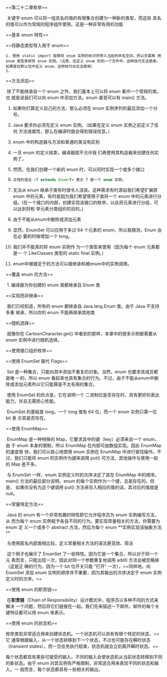 ==第二十二章枚举==

​		关键字 enum 可以将一组具名的值的有限集合创建为一种新的类型，而这些 具名的值可以作为常规的程序组件使用。这是一种非常有用的功能

==基本 enum 特性==



==将静态类型导入用于 enum==

	1. 使用 static import 能够将 enum 实例的标识符带入当前的命名空间，所以无需再 用 enum 类型来修饰 enum 实例。（注意，在定义 enum 的同一个文件中，这种技巧无法使用，如果是在默认包中定义 enum，这种技巧也无法使用）
	1. ​				

==方法添加==

​		除了不能继承自一个 enum 之外，我们基本上可以将 enum 看作一个常规的类。也 就是说我们可以向 enum 中添加方法。enum 甚至可以有 main() 方法。

1. 如果你打算定义自己的方法，那么必须在 enum 实例序列的最后添加一个分 号。

2. Java 要求你必须先定义 enum 实例。（如果在定义 enum 实例之前定义了任何 方法或属性，那么在编译时就会得到错误信息。）

3. enum 中的构造器与方法和普通的类没有区别

4. 一旦 enum 的定义结束，编译器就不允许我 们再使用其构造器来创建任何实例了。

5. 然而，在我们创建一个新的 enum 时，可以同时实现一个或多个接口

6. ```java
   古怪的语法 <T extends Enum<T» 表示 T 是一个 enum 实例。
   ```

7. 无法从 enum 继承子类有时很令人沮丧。这种需求有时源自我们希望扩展原 enum 中的元素，有时是因为我们希望使用子类将一个 enum 中的元素进行分组。(在一个接口的内部，创建实现该接口的枚举，以此将元素进行分组，可以达到将枚 举元素分类组织的目的。)

8. 由于不能从enum中删除或添加元素

9. 显然，EnumSet 可以应用于多过 64 个元素的 enum，所以我猜测，Enum 会在必 要的时候增加一个 long。

10. 我们并不能真的将 enum 实例作 为一个类型来使用（因为每个 enum 元素都是一 个 LikeClasses 类型的 static final 实例。）

9. enum中被被定于的方法可以被继承和被enum中的实例调用。

==覆盖 enum 的方法==

​		1. 编译器为你创建的 enum 类都继承自 Enum 类

==实现而非继承==

​		我们已经知道，所有的 enum 都继承自 Java.lang.Enum 类。由于 Java 不支持多重 继承，所以你的 enum 不能再继承其他类

==随机选择==

​		就像你在 CartoonCharacter.get() 中看到的那样，本章中的很多示例都需要从 enum 实例中进行随机选择。

==使用接口组织枚举==

==使用 EnumSet 替代 Flags==

​		Set 是一种集合，只能向其中添加不重复的对象。当然，enum 也要求其成员都是唯 一的，所以 enum 看起来也具有集合的行为。不过，由于不能从enum中删除或添加元素所以它只能算是不太有用的集合。		

​		使用 EnumSet 的优点是，它在说明一个 二进制位是否存在时，具有更好的表达能力，并且无需担心性能。

​		EnumSet 的基础是 long，一个 long 值有 64 位，而一个 enum 实例只需一位 bit 表 示其是否存在。

==使用 EnumMap==

​		EnumMap 是一种特殊的 Map，它要求其中的键（key）必须来自一个 enum，由 于 enum 本身的限制，所以 EnumMap 在内部可由数组实现。因此 EnumMap 的速度很 快，我们可以放心地使用 enum 实例在 EnumMap 中进行查找操作。不过，我们只能将 enum 的实例作为键来调用 put() 可方法，其他操作与使用一般的 Map 差不多。

​		与 EnumSet 一样，enum 实例定义时的次序决定了其在 EnumMap 中的顺序。 main() 方法的最后部分说明，enum 的每个实例作为一个键，总是存在的。但是， 如果你没有为这个键调用 put() 方法来存入相应的值的话，其对应的值就是 null。

==常量特定方法==

​	Java 的 enum 有一个非常有趣的特性即它允许程序员为 enum 实例编写方法，从 而为每个 enum 实例赋予各自不同的行为。要实现常量相关的方法，你需要为 enum 定 义一个或多个 abstract 方法，然后为每个 enum **实例实现该抽象方法 **

​	与使用匿名内部类相比较，定义常量相关方法的语法更高效、简洁

​	这个例子也展示了 EnumSet 了一些特性。因为它是一个集合，所以对于同一个元 素而言，只能出现一次，因此对同一个参数重复地调用 add0 方法会被忽略掉（这是正 确的行为，因为一个 bit 位开关只能 “打开” 一次），==同样地，向 EnumSet 添加 enum 实例的顺序并不重要，因为其输出的次序决定于 enum 实例定义时的次序。==

==使用 enum 的职责链==

​		在**职责链**（Chain of Responsibility）设计模式中，程序员以多种不同的方式来解决 一个问题，然后将它们链接在一起。我们先来描述一下邮件。邮件的每个关键特征都可以用 enum 来表示。

==使用 enum 的状态机==

​		枚举类型非常适合用来创建状态机。一个状态机可以具有有限个特定的状态，==它 通常根据输入，从一个状态转移到下一个状态，不过也可能存在瞬时状态（transient states），而一旦任务执行结束，状态机就会立刻离开瞬时状态。==

​		每个状态都具有某些可接受的输入，不同的输入会使状态机从当前状态转移到不同 的新状态。由于 enum 对其实例有严格限制，非常适合用来表现不同的状态和输入。一 般而言，每个状态都具有一些相关的输出。

